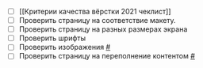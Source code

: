 
- [ ] [[Критерии качества вёрстки 2021 чеклист]]
- [ ] Проверить страницу на соответствие макету. 
- [ ] Проверить страницу на разных размерах экрана
- [ ] Проверить шрифты
- [ ] Проверить изображения [#](http://yoksel.github.io/easy-markup/check-code/#check-images)
- [ ] Проверить страницу на переполнение контентом [#](http://yoksel.github.io/easy-markup/check-code/#check-overflow)